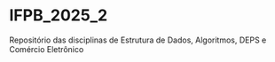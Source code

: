 # IFPB_2025_2
Repositório das disciplinas de Estrutura de Dados, Algoritmos, DEPS e Comércio Eletrônico
